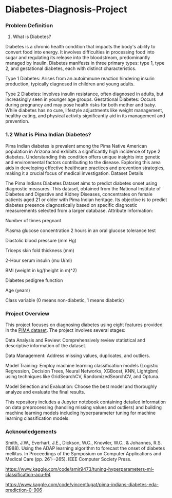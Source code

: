 # Diabetes-Diagnosis-Project

### Problem Definition
1. What is Diabetes?

Diabetes is a chronic health condition that impacts the body's ability to convert food into energy. It involves difficulties in processing food into sugar and regulating its release into the bloodstream, predominantly managed by insulin. Diabetes manifests in three primary types: type 1, type 2, and gestational diabetes, each with distinct characteristics.

Type 1 Diabetes: Arises from an autoimmune reaction hindering insulin production, typically diagnosed in children and young adults.

Type 2 Diabetes: Involves insulin resistance, often diagnosed in adults, but increasingly seen in younger age groups.
Gestational Diabetes: Occurs during pregnancy and may pose health risks for both mother and baby. While diabetes has no cure, lifestyle adjustments like weight management, healthy eating, and physical activity significantly aid in its management and prevention.

### 1.2 What is Pima Indian Diabetes?

Pima Indian diabetes is prevalent among the Pima Native American population in Arizona and exhibits a significantly high incidence of type 2 diabetes. Understanding this condition offers unique insights into genetic and environmental factors contributing to the disease. Exploring this area aids in developing effective healthcare practices and prevention strategies, making it a crucial focus of medical investigation.
Dataset Details

The Pima Indians Diabetes Dataset aims to predict diabetes onset using diagnostic measures. This dataset, obtained from the National Institute of Diabetes and Digestive and Kidney Diseases, concentrates on female patients aged 21 or older with Pima Indian heritage. Its objective is to predict diabetes presence diagnostically based on specific diagnostic measurements selected from a larger database.
Attribute Information:

Number of times pregnant

Plasma glucose concentration 2 hours in an oral glucose tolerance test

Diastolic blood pressure (mm Hg)

Triceps skin fold thickness (mm)

2-Hour serum insulin (mu U/ml)

BMI (weight in kg/(height in m)^2)

Diabetes pedigree function

Age (years)

Class variable (0 means non-diabetic, 1 means diabetic)

### Project Overview

This project focuses on diagnosing diabetes using eight features provided in the [PIMA dataset](https://www.kaggle.com/datasets/uciml/pima-indians-diabetes-database). The project involves several stages:

Data Analysis and Review: Comprehensively review statistical and descriptive information of the dataset.

Data Management: Address missing values, duplicates, and outliers.

Model Training: Employ machine learning classification models (Logistic Regression, Decision Trees, Neural Networks, XGBoost, KNN, Lightgbm) using techniques like GridSearchCV, RandomizedSearchCV, and Optuna.

Model Selection and Evaluation: Choose the best model and thoroughly analyze and evaluate the final results.

This repository includes a Jupyter notebook containing detailed information on data preprocessing (handling missing values and outliers) and building machine learning models including hyperparameter tuning for machine learning classification models.

### Acknowledgements

Smith, J.W., Everhart, J.E., Dickson, W.C., Knowler, W.C., & Johannes, R.S. (1988). Using the ADAP learning algorithm to forecast the onset of diabetes mellitus. In Proceedings of the Symposium on Computer Applications and Medical Care (pp. 261--265). IEEE Computer Society Press.

https://www.kaggle.com/code/amir9473/tuning-hyperparameters-ml-classification-acu-94

https://www.kaggle.com/code/vincentlugat/pima-indians-diabetes-eda-prediction-0-906

